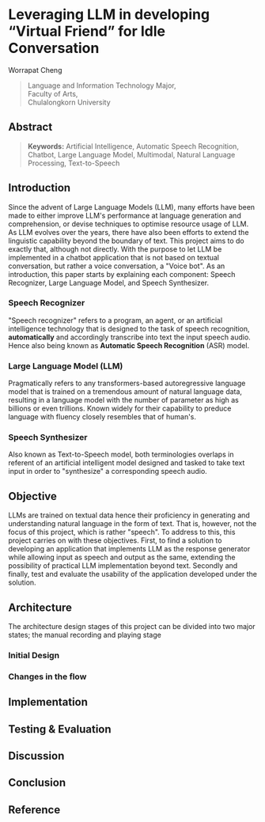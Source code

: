 # Leveraging LLM in developing “Virtual Friend” for Idle Conversation

Worrapat Cheng  
> Language and Information Technology Major,  
> Faculty of Arts,  
> Chulalongkorn University

## Abstract



> **Keywords:** Artificial Intelligence, Automatic Speech Recognition, Chatbot, Large Language Model, Multimodal, Natural Language Processing, Text-to-Speech

## Introduction

Since the advent of Large Language Models (LLM), many efforts have been made to either improve LLM's performance at language generation and comprehension, or devise techniques to optimise resource usage of LLM. As LLM evolves over the years, there have also been efforts to extend the linguistic capability beyond the boundary of text. This project aims to do exactly that, although not directly. With the purpose to let LLM be implemented in a chatbot application that is not based on textual conversation, but rather a voice conversation, a "Voice bot". As an introduction, this paper starts by explaining each component: Speech Recognizer, Large Language Model, and Speech Synthesizer.

### Speech Recognizer

"Speech recognizer" refers to a program, an agent, or an artificial intelligence technology that is designed to the task of speech recognition, **automatically** and accordingly transcribe into text the input speech audio. Hence also being known as **Automatic Speech Recognition** (ASR) model.

### Large Language Model (LLM)

Pragmatically refers to any transformers-based autoregressive language model that is trained on a tremendous amount of natural language data, resulting in a language model with the number of parameter as high as billions or even trillions. Known widely for their capability to preduce language with fluency closely resembles that of human's.

### Speech Synthesizer

Also known as Text-to-Speech model, both terminologies overlaps in referent of an artificial intelligent model designed and tasked to take text input in order to "synthesize" a corresponding speech audio. 

## Objective 

LLMs are trained on textual data hence their proficiency in generating and understanding natural language in the form of text. That is, however, not the focus of this project, which is rather "speech". To address to this, this project carries on with these objectives. First, to find a solution to developing an application that implements LLM as the response generator while allowing input as speech and output as the same, extending the possibility of practical LLM implementation beyond text. Secondly and finally, test and evaluate the usability of the application developed under the solution.

## Architecture

The architecture design stages of this project can be divided into two major states; the manual recording and playing stage

### Initial Design



### Changes in the flow

## Implementation

## Testing \& Evaluation

## Discussion

## Conclusion

## Reference
